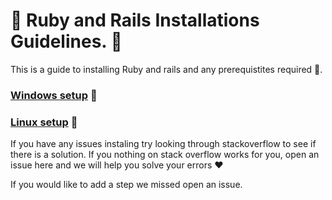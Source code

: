 # :wrench: Ruby and Rails Installations Guidelines. :wrench:

This is a guide to installing Ruby and rails and any prerequistites required :pencil:.

### [Windows setup](https://github.com/rails-girls-nairobi/Installations/blob/master/windows.md) :checkered_flag:
### [Linux setup](https://github.com/rails-girls-nairobi/Installations/blob/master/linux.md) :penguin:

If you have any issues instaling try looking through stackoverflow to see if there is a solution. 
If you nothing on stack overflow works for you, open an issue here and we will help you solve your errors :heart: 

If you would like to add a step we missed open an issue.

